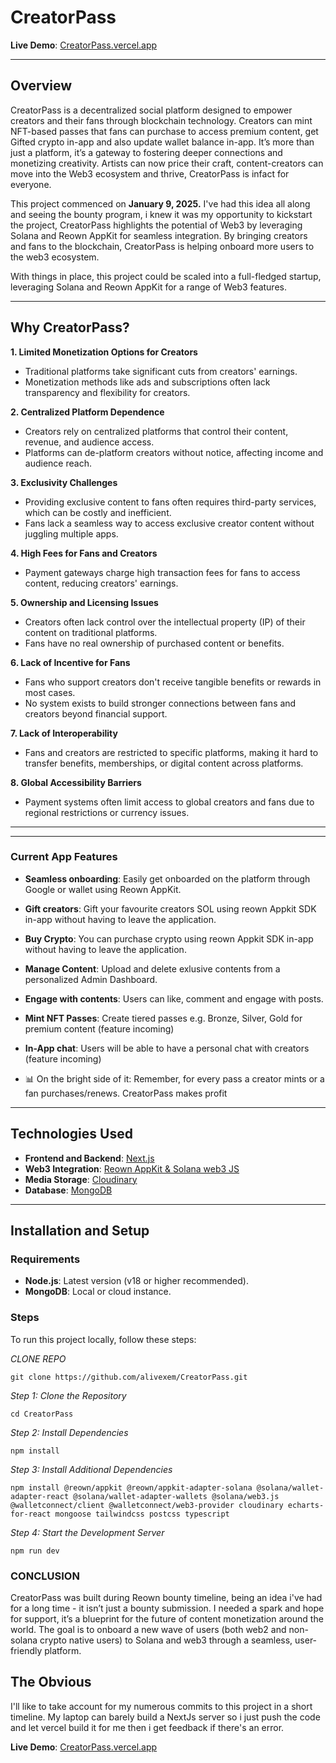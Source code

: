 # CreatorPass

**Live Demo**: [CreatorPass.vercel.app](https://CreatorPass.vercel.app/)

---


## Overview

CreatorPass is a decentralized social platform designed to empower creators and their fans through blockchain technology. Creators can mint NFT-based passes that fans can purchase to access premium content, get Gifted crypto in-app and also update wallet balance in-app. It’s more than just a platform, it’s a gateway to fostering deeper connections and monetizing creativity. Artists can now price their craft, content-creators can move into the Web3 ecosystem and thrive, CreatorPass is infact for everyone.

This project commenced on **January 9, 2025.** I've had this idea all along and seeing the bounty program, i knew it was my opportunity to kickstart the project, CreatorPass highlights the potential of Web3 by leveraging Solana and Reown AppKit for seamless integration. By bringing creators and fans to the blockchain, CreatorPass is helping onboard more users to the web3 ecosystem.

With things in place, this project could be scaled into a full-fledged startup, leveraging Solana and Reown AppKit for a range of Web3 features.

---

## Why CreatorPass?

**1. Limited Monetization Options for Creators**

- Traditional platforms take significant cuts from creators' earnings.
- Monetization methods like ads and subscriptions often lack transparency and flexibility for creators.

**2. Centralized Platform Dependence**

- Creators rely on centralized platforms that control their content, revenue, and audience access.
- Platforms can de-platform creators without notice, affecting income and audience reach.



**3. Exclusivity Challenges**

- Providing exclusive content to fans often requires third-party services, which can be costly and inefficient.
- Fans lack a seamless way to access exclusive creator content without juggling multiple apps.


**4. High Fees for Fans and Creators**
- Payment gateways charge high transaction fees for fans to access content, reducing creators' earnings.



**5. Ownership and Licensing Issues**

- Creators often lack control over the intellectual property (IP) of their content on traditional platforms.
- Fans have no real ownership of purchased content or benefits.

**6. Lack of Incentive for Fans**

- Fans who support creators don't receive tangible benefits or rewards in most cases.
- No system exists to build stronger connections between fans and creators beyond financial support.

**7. Lack of Interoperability**

- Fans and creators are restricted to specific platforms, making it hard to transfer benefits, memberships, or digital content across platforms.

**8. Global Accessibility Barriers**

- Payment systems often limit access to global creators and fans due to regional restrictions or currency issues.


---
---

### Current App Features 

- **Seamless onboarding**: Easily get onboarded on the platform through Google or wallet using Reown AppKit.
- **Gift creators**: Gift your favourite creators SOL using reown Appkit SDK in-app without having to leave the application.
- **Buy Crypto**: You can purchase crypto using reown Appkit SDK in-app without having to leave the application.
- **Manage Content**: Upload and delete exlusive contents from a personalized Admin Dashboard.  
- **Engage with contents**: Users can like, comment and engage with posts.
-  **Mint NFT Passes**: Create tiered passes e.g. Bronze, Silver, Gold for premium content (feature incoming)
-  **In-App chat**: Users will be able to have a personal chat with creators (feature incoming)

- 📊 On the bright side of it: Remember, for every pass a creator mints or a fan purchases/renews. CreatorPass makes profit

---

## Technologies Used

- **Frontend and Backend**: [Next.js](https://nextjs.org/)  
- **Web3 Integration**: [Reown AppKit & Solana web3 JS](https://reown.io/)  
- **Media Storage**: [Cloudinary](https://cloudinary.com/)  
- **Database**: [MongoDB](https://www.mongodb.com/)  

---

## Installation and Setup

### Requirements
- **Node.js**: Latest version (v18 or higher recommended).  
- **MongoDB**: Local or cloud instance.  

### Steps

To run this project locally, follow these steps:

*CLONE REPO*
```
git clone https://github.com/alivexem/CreatorPass.git
```

*Step 1: Clone the Repository*
```
cd CreatorPass
```

*Step 2: Install Dependencies*
```
npm install
```

*Step 3: Install Additional Dependencies*
```
npm install @reown/appkit @reown/appkit-adapter-solana @solana/wallet-adapter-react @solana/wallet-adapter-wallets @solana/web3.js @walletconnect/client @walletconnect/web3-provider cloudinary echarts-for-react mongoose tailwindcss postcss typescript
```

*Step 4: Start the Development Server*
```
npm run dev
```

### CONCLUSION

CreatorPass was built during Reown bounty timeline, being an idea i've had for a long time - it isn’t just a bounty submission. I needed a spark and hope for support, it’s a blueprint for the future of content monetization around the world. The goal is to onboard a new wave of users (both web2 and non-solana crypto native users) to Solana and web3 through a seamless, user-friendly platform.

## The Obvious

I'll like to take account for my numerous commits to this project in a short timeline. My laptop can barely build a NextJs server so i just push the code and let vercel build it for me then i get feedback if there's an error.


**Live Demo**: [CreatorPass.vercel.app](https://CreatorPass.vercel.app/)
